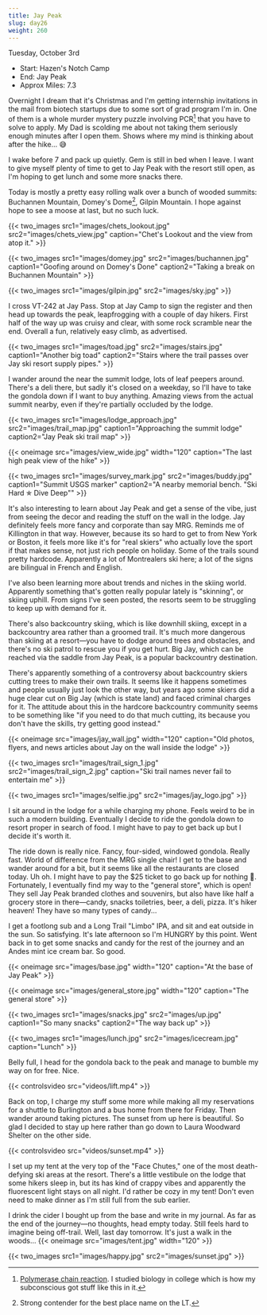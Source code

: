 ```yaml
---
title: Jay Peak
slug: day26
weight: 260
---
```


Tuesday, October 3rd

- Start: Hazen's Notch Camp
- End: Jay Peak
- Approx Miles: 7.3

Overnight I dream that it's Christmas and I'm getting internship invitations in the mail from biotech startups due to some sort of grad program I'm in. One of them is a whole murder mystery puzzle involving PCR[^1] that you have to solve to apply. My Dad is scolding me about not taking them seriously enough minutes after I open them. Shows where my mind is thinking about after the hike... 😅

I wake before 7 and pack up quietly. Gem is still in bed when I leave. I want to give myself plenty of time to get to Jay Peak with the resort still open, as I'm hoping to get lunch and some more snacks there.

Today is mostly a pretty easy rolling walk over a bunch of wooded summits: Buchannen Mountain, Domey's Dome[^2], Gilpin Mountain. I hope against hope to see a moose at last, but no such luck.

{{< two_images src1="images/chets_lookout.jpg" src2="images/chets_view.jpg" caption="Chet's Lookout and the view from atop it." >}}

{{< two_images src1="images/domey.jpg" src2="images/buchannen.jpg" caption1="Goofing around on Domey's Done" caption2="Taking a break on Buchannen Mountain" >}}

{{< two_images src1="images/gilpin.jpg" src2="images/sky.jpg" >}}

I cross VT-242 at Jay Pass. Stop at Jay Camp to sign the register and then head up towards the peak, leapfrogging with a couple of day hikers. First half of the way up was cruisy and clear, with some rock scramble near the end. Overall a fun, relatively easy climb, as advertised.

{{< two_images src1="images/toad.jpg" src2="images/stairs.jpg" caption1="Another big toad" caption2="Stairs where the trail passes over Jay ski resort supply pipes." >}}

I wander around the near the summit lodge, lots of leaf peepers around. There's a deli there, but sadly it's closed on a weekday, so I'll have to take the gondola down if I want to buy anything. Amazing views from the actual summit nearby, even if they're partially occluded by the lodge.

{{< two_images src1="images/lodge_approach.jpg" src2="images/trail_map.jpg" caption1="Approaching the summit lodge" caption2="Jay Peak ski trail map" >}}

{{< oneimage src="images/view_wide.jpg" width="120" caption="The last high peak view of the hike" >}}

{{< two_images src1="images/survey_mark.jpg" src2="images/buddy.jpg" caption1="Summit USGS marker" caption2="A nearby memorial bench. \"Ski Hard ✯ Dive Deep\"" >}}

It's also interesting to learn about Jay Peak and get a sense of the vibe, just from seeing the decor and reading the stuff on the wall in the lodge. Jay definitely feels more fancy and corporate than say MRG. Reminds me of Killington in that way. However, because its so hard to get to from New York or Boston, it feels more like it's for "real skiers" who actually love the sport if that makes sense, not just rich people on holiday. Some of the trails sound pretty hardcode. Apparently a lot of Montrealers ski here; a lot of the signs are bilingual in French and English.

I've also been learning more about trends and niches in the skiing world. Apparently something that's gotten really popular lately is "skinning", or skiing uphill. From signs I've seen posted, the resorts seem to be struggling to keep up with demand for it.

There's also backcountry skiing, which is like downhill skiing, except in a backcountry area rather than a groomed trail. It's much more dangerous than skiing at a resort—you have to dodge around trees and obstacles, and there's no ski patrol to rescue you if you get hurt. Big Jay, which can be reached via the saddle from Jay Peak, is a popular backcountry destination.

There's apparently something of a controversy about backcountry skiers cutting trees to make their own trails. It seems like it happens sometimes and people usually just look the other way, but years ago some skiers did a huge clear cut on Big Jay (which is state land) and faced criminal charges for it. The attitude about this in the hardcore backcountry community seems to be something like "if you need to do that much cutting, its because you don't have the skills, try getting good instead."

{{< oneimage src="images/jay_wall.jpg" width="120" caption="Old photos, flyers, and news articles about Jay on the wall inside the lodge" >}}

{{< two_images src1="images/trail_sign_1.jpg" src2="images/trail_sign_2.jpg" caption="Ski trail names never fail to entertain me" >}}

{{< two_images src1="images/selfie.jpg" src2="images/jay_logo.jpg" >}}

I sit around in the lodge for a while charging my phone. Feels weird to be in such a modern building. Eventually I decide to ride the gondola down to resort proper in search of food. I might have to pay to get back up but I decide it's worth it.

The ride down is really nice. Fancy, four-sided, windowed gondola. Really fast. World of difference from the MRG single chair! I get to the base and wander around for a bit, but it seems like all the restaurants are closed today. Uh oh. I might have to pay the $25 ticket to go back up for nothing 🙁. Fortunately, I eventually find my way to the "general store", which is open! They sell Jay Peak branded clothes and souvenirs, but also have like half a grocery store in there—candy, snacks toiletries, beer, a deli, pizza. It's hiker heaven! They have so many types of candy...

I get a footlong sub and a Long Trail "Limbo" IPA, and sit and eat outside in the sun. So satisfying. It's late afternoon so I'm HUNGRY by this point. Went back in to get some snacks and candy for the rest of the journey and an Andes mint ice cream bar. So good.

{{< oneimage src="images/base.jpg" width="120" caption="At the base of Jay Peak" >}}

{{< oneimage src="images/general_store.jpg" width="120" caption="The general store" >}}

{{< two_images src1="images/snacks.jpg" src2="images/up.jpg" caption1="So many snacks" caption2="The way back up" >}}

{{< two_images src1="images/lunch.jpg" src2="images/icecream.jpg" caption="Lunch" >}}

Belly full, I head for the gondola back to the peak and manage to bumble my way on for free. Nice.

{{< controlsvideo src="videos/lift.mp4" >}}

Back on top, I charge my stuff some more while making all my reservations for a shuttle to Burlington and a bus home from there for Friday. Then wander around taking pictures. The sunset from up here is beautiful. So glad I decided to stay up here rather than go down to Laura Woodward Shelter on the other side.

{{< controlsvideo src="videos/sunset.mp4" >}}

I set up my tent at the very top of the "Face Chutes," one of the most death-defying ski areas at the resort. There's a little vestibule on the lodge that some hikers sleep in, but its has kind of crappy vibes and apparently the fluorescent light stays on all night. I'd rather be cozy in my tent! Don't even need to make dinner as I'm still full from the sub earlier.

I drink the cider I bought up from the base and write in my journal. As far as the end of the journey—no thoughts, head empty today. Still feels hard to imagine being off-trail. Well, last day tomorrow. It's just a walk in the woods...
{{< oneimage src="images/tent.jpg" width="120" >}}

{{< two_images src1="images/happy.jpg" src2="images/sunset.jpg" >}}

[^1]: [Polymerase chain reaction](https://en.wikipedia.org/wiki/Polymerase_chain_reaction). I studied biology in college which is how my subconscious got stuff like this in it.
[^2]: Strong contender for the best place name on the LT.
